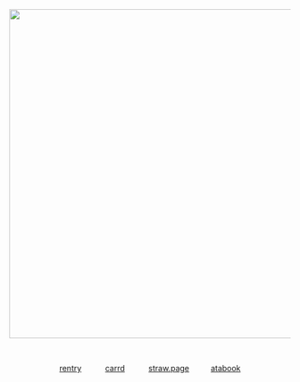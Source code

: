 <div align="center">





  
<img width="590" src="https://github.com/user-attachments/assets/f794566e-b264-485c-91f8-018f508ed8d7"/>


⠀

[rentry](https://rentry.co/itamio) ⠀ ⠀ ⠀[carrd](https://ltamio.carrd.co) ⠀ ⠀ ⠀[straw.page](https://ltamlo.straw.page)⠀  ⠀⠀ [atabook](https://vamqz.atabook.org/)
